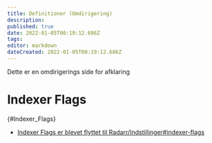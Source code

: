 ```yaml
---
title: Definitioner (Omdirigering)
description: 
published: true
date: 2022-01-05T00:19:12.686Z
tags: 
editor: markdown
dateCreated: 2022-01-05T00:19:12.686Z
---
```


Dette er en omdirigerings side for afklaring

# Indexer Flags

{#Indexer_Flags}

- [Indexer Flags er blevet flyttet til Radarr/Indstillinger#indexer-flags](/radarr/settings#indexer-flags)